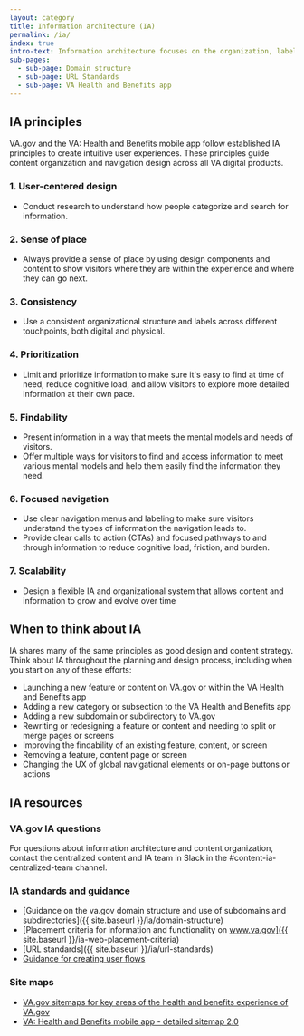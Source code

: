 ```yaml
---
layout: category
title: Information architecture (IA)
permalink: /ia/
index: true
intro-text: Information architecture focuses on the organization, labeling, and navigation of information to help people find what they need, understand where they are and where they can go in an experience, and successfully complete their intended tasks.  
sub-pages:
  - sub-page: Domain structure
  - sub-page: URL Standards
  - sub-page: VA Health and Benefits app
---
```


## IA principles

VA.gov and the VA: Health and Benefits mobile app follow established IA principles to create intuitive user experiences. These principles guide content organization and navigation design across all VA digital products.

### 1. User-centered design

- Conduct research to understand how people categorize and search for information.

### 2. Sense of place

- Always provide a sense of place by using design components and content to show visitors where they are within the experience and where they can go next.

### 3. Consistency

- Use a consistent organizational structure and labels across different touchpoints, both digital and physical.

### 4. Prioritization

- Limit and prioritize information to make sure it's easy to find at time of need, reduce cognitive load, and allow visitors to explore more detailed information at their own pace.

### 5. Findability

- Present information in a way that meets the mental models and needs of visitors.
- Offer multiple ways for visitors to find and access information to meet various mental models and help them easily find the information they need.

### 6. Focused navigation

- Use clear navigation menus and labeling to make sure visitors understand the types of information the navigation leads to.
- Provide clear calls to action (CTAs) and focused pathways to and through information to reduce cognitive load, friction, and burden.

### 7. Scalability

- Design a flexible IA and organizational system that allows content and information to grow and evolve over time

## When to think about IA

IA shares many of the same principles as good design and content strategy.  Think about IA throughout the planning and design process, including when you start on any of these efforts:

- Launching a new feature or content on VA.gov or within the VA Health and Benefits app
- Adding a new category or subsection to the VA Health and Benefits app
- Adding a new subdomain or subdirectory to VA.gov
- Rewriting or redesigning a feature or content and needing to split or merge pages or screens
- Improving the findability of an existing feature, content, or screen
- Removing a feature, content page or screen
- Changing the UX of global navigational elements or on-page buttons or actions

## IA resources

### VA.gov IA questions

For questions about information architecture and content organization, contact the centralized content and IA team in Slack in the #content-ia-centralized-team channel.

### IA standards and guidance

- [Guidance on the va.gov domain structure and use of subdomains and subdirectories]({{ site.baseurl }}/ia/domain-structure)
- [Placement criteria for information and functionality on www.va.gov]({{ site.baseurl }}/ia-web-placement-criteria)
- [URL standards]({{ site.baseurl }}/ia/url-standards)
- [Guidance for creating user flows](https://depo-platform-documentation.scrollhelp.site/research-design/guidance-for-creating-user-flows)

### Site maps

- [VA.gov sitemaps for key areas of the health and benefits experience of VA.gov](https://app.mural.co/t/departmentofveteransaffairs9999/m/departmentofveteransaffairs9999/1672351995789/71a5b7ba07995735d458df39e07a696f48a9be48)
- [VA: Health and Benefits mobile app - detailed sitemap 2.0](https://www.figma.com/design/bTPnmfYSuj1ICA4AqHMiQg/Sitemap%2FFlow-Diagram-2.0---%F0%9F%9A%A2-Shipped-(FJ)---VA-Mobile?node-id=0-1&t=5sKeYKmQ1pUk0rr1-1)
